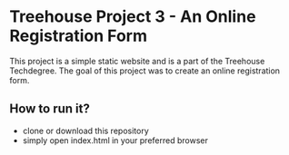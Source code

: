 # Treehouse Project 3 - An Online Registration Form

This project is a simple static website and is a part of the Treehouse Techdegree. The goal of this project was to create an online registration form.

## How to run it?

- clone or download this repository
- simply open index.html in your preferred browser
